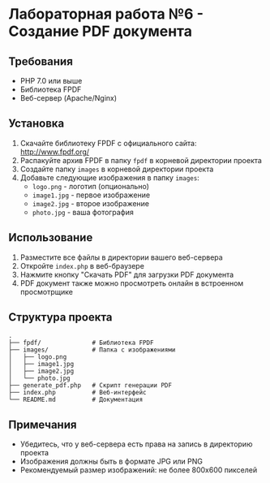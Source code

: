 # Лабораторная работа №6 - Создание PDF документа

## Требования
- PHP 7.0 или выше
- Библиотека FPDF
- Веб-сервер (Apache/Nginx)

## Установка

1. Скачайте библиотеку FPDF с официального сайта: http://www.fpdf.org/
2. Распакуйте архив FPDF в папку `fpdf` в корневой директории проекта
3. Создайте папку `images` в корневой директории проекта
4. Добавьте следующие изображения в папку `images`:
   - `logo.png` - логотип (опционально)
   - `image1.jpg` - первое изображение
   - `image2.jpg` - второе изображение
   - `photo.jpg` - ваша фотография

## Использование

1. Разместите все файлы в директории вашего веб-сервера
2. Откройте `index.php` в веб-браузере
3. Нажмите кнопку "Скачать PDF" для загрузки PDF документа
4. PDF документ также можно просмотреть онлайн в встроенном просмотрщике

## Структура проекта
```
.
├── fpdf/              # Библиотека FPDF
├── images/            # Папка с изображениями
│   ├── logo.png
│   ├── image1.jpg
│   ├── image2.jpg
│   └── photo.jpg
├── generate_pdf.php   # Скрипт генерации PDF
├── index.php          # Веб-интерфейс
└── README.md          # Документация
```

## Примечания
- Убедитесь, что у веб-сервера есть права на запись в директорию проекта
- Изображения должны быть в формате JPG или PNG
- Рекомендуемый размер изображений: не более 800x600 пикселей 